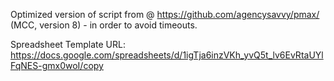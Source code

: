 Optimized version of script from @ https://github.com/agencysavvy/pmax/ (MCC, version 8) - in order to avoid timeouts.

Spreadsheet Template URL: https://docs.google.com/spreadsheets/d/1igTja6inzVKh_yvQ5t_lv6EvRtaUYlFqNES-gmx0woI/copy
